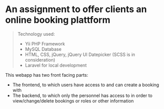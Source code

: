 # An assignment to offer clients an online booking plattform

> Technology used:
> * Yii PHP Framework
> * MySQL Database
> * HTML, CSS, jQuery, jQuery UI Datepicker (SCSS is in consideration)
> * Laravel for local development

This webapp has two front facing parts:
* The frontend, to which users have access to and can create a booking with
* The backend, to which only the personnel has access to in order to view/change/delete bookings or roles or other information
